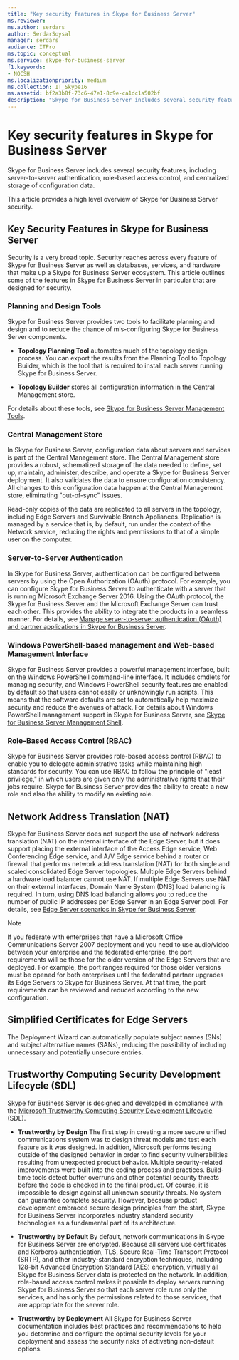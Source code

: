 ```yaml
---
title: "Key security features in Skype for Business Server"
ms.reviewer: 
ms.author: serdars
author: SerdarSoysal
manager: serdars
audience: ITPro
ms.topic: conceptual
ms.service: skype-for-business-server
f1.keywords:
- NOCSH
ms.localizationpriority: medium
ms.collection: IT_Skype16
ms.assetid: bf2a3b8f-73c6-47e1-8c9e-ca1dc1a502bf
description: "Skype for Business Server includes several security features, including server-to-server authentication, role-based access control, and centralized storage of configuration data."
---
```


# Key security features in Skype for Business Server
 
Skype for Business Server includes several security features, including server-to-server authentication, role-based access control, and centralized storage of configuration data. 
  
This article provides a high level overview of Skype for Business Server security. 
  
## Key Security Features in Skype for Business Server

Security is a very broad topic. Security reaches across every feature of Skype for Business Server as well as databases, services, and hardware that make up a Skype for Business Server ecosystem. This article outlines some of the features in Skype for Business Server in particular that are designed for security.
  
### Planning and Design Tools

Skype for Business Server provides two tools to facilitate planning and design and to reduce the chance of mis-configuring Skype for Business Server components. 
  
- **Topology Planning Tool** automates much of the topology design process. You can export the results from the Planning Tool to Topology Builder, which is the tool that is required to install each server running Skype for Business Server.
    
- **Topology Builder** stores all configuration information in the Central Management store.
    
For details about these tools, see [Skype for Business Server Management Tools](../../management-tools/management-tools.md).
  
### Central Management Store

In Skype for Business Server, configuration data about servers and services is part of the Central Management store. The Central Management store provides a robust, schematized storage of the data needed to define, set up, maintain, administer, describe, and operate a Skype for Business Server deployment. It also validates the data to ensure configuration consistency. All changes to this configuration data happen at the Central Management store, eliminating "out-of-sync" issues. 
  
Read-only copies of the data are replicated to all servers in the topology, including Edge Servers and Survivable Branch Appliances. Replication is managed by a service that is, by default, run under the context of the Network service, reducing the rights and permissions to that of a simple user on the computer. 
  
### Server-to-Server Authentication

In Skype for Business Server, authentication can be configured between servers by using the Open Authorization (OAuth) protocol. For example, you can configure Skype for Business Server to authenticate with a server that is running Microsoft Exchange Server 2016. Using the OAuth protocol, the Skype for Business Server and the Microsoft Exchange Server can trust each other. This provides the ability to integrate the products in a seamless manner. For details, see [Manage server-to-server authentication (OAuth) and partner applications in Skype for Business Server](../../manage/authentication/server-to-server-and-partner-applications.md).
  
### Windows PowerShell-based management and Web-based Management Interface

Skype for Business Server provides a powerful management interface, built on the Windows PowerShell command-line interface. It includes cmdlets for managing security, and Windows PowerShell security features are enabled by default so that users cannot easily or unknowingly run scripts. This means that the software defaults are set to automatically help maximize security and reduce the avenues of attack. For details about Windows PowerShell management support in Skype for Business Server, see [Skype for Business Server Management Shell](../../manage/management-shell.md). 
  
### Role-Based Access Control (RBAC)

Skype for Business Server provides role-based access control (RBAC) to enable you to delegate administrative tasks while maintaining high standards for security. You can use RBAC to follow the principle of "least privilege," in which users are given only the administrative rights that their jobs require. Skype for Business Server provides the ability to create a new role and also the ability to modify an existing role. 
  
## Network Address Translation (NAT)

Skype for Business Server does not support the use of network address translation (NAT) on the internal interface of the Edge Server, but it does support placing the external interface of the Access Edge service, Web Conferencing Edge service, and A/V Edge service behind a router or firewall that performs network address translation (NAT) for both single and scaled consolidated Edge Server topologies. Multiple Edge Servers behind a hardware load balancer cannot use NAT. If multiple Edge Servers use NAT on their external interfaces, Domain Name System (DNS) load balancing is required. In turn, using DNS load balancing allows you to reduce the number of public IP addresses per Edge Server in an Edge Server pool. For details, see [Edge Server scenarios in Skype for Business Server](../../plan-your-deployment/edge-server-deployments/scenarios.md).
  
> [!NOTE]
> If you federate with enterprises that have a Microsoft Office Communications Server 2007 deployment and you need to use audio/video between your enterprise and the federated enterprise, the port requirements will be those for the older version of the Edge Servers that are deployed. For example, the port ranges required for those older versions must be opened for both enterprises until the federated partner upgrades its Edge Servers to Skype for Business Server. At that time, the port requirements can be reviewed and reduced according to the new configuration. 
  
## Simplified Certificates for Edge Servers

The Deployment Wizard can automatically populate subject names (SNs) and subject alternative names (SANs), reducing the possibility of including unnecessary and potentially unsecure entries.
  
## Trustworthy Computing Security Development Lifecycle (SDL)

Skype for Business Server is designed and developed in compliance with the [Microsoft Trustworthy Computing Security Development Lifecycle](/previous-versions/ms995349(v=msdn.10)) (SDL).
  
- **Trustworthy by Design** The first step in creating a more secure unified communications system was to design threat models and test each feature as it was designed. In addition, Microsoft performs testing outside of the designed behavior in order to find security vulnerabilities resulting from unexpected product behavior. Multiple security-related improvements were built into the coding process and practices. Build-time tools detect buffer overruns and other potential security threats before the code is checked in to the final product. Of course, it is impossible to design against all unknown security threats. No system can guarantee complete security. However, because product development embraced secure design principles from the start, Skype for Business Server incorporates industry standard security technologies as a fundamental part of its architecture.
    
- **Trustworthy by Default** By default, network communications in Skype for Business Server are encrypted. Because all servers use certificates and Kerberos authentication, TLS, Secure Real-Time Transport Protocol (SRTP), and other industry-standard encryption techniques, including 128-bit Advanced Encryption Standard (AES) encryption, virtually all Skype for Business Server data is protected on the network. In addition, role-based access control makes it possible to deploy servers running Skype for Business Server so that each server role runs only the services, and has only the permissions related to those services, that are appropriate for the server role.
    
- **Trustworthy by Deployment** All Skype for Business Server documentation includes best practices and recommendations to help you determine and configure the optimal security levels for your deployment and assess the security risks of activating non-default options.
